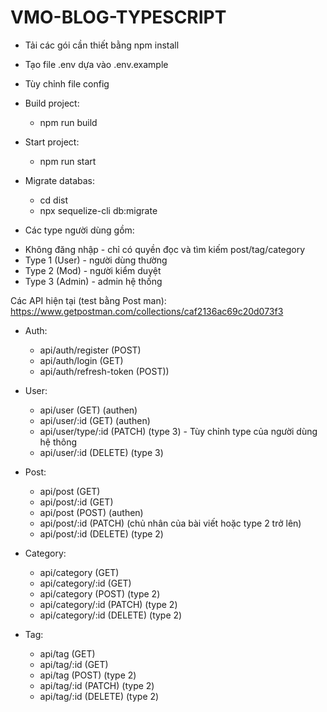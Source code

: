 # VMO-BLOG-TYPESCRIPT

- Tải các gói cần thiết bằng npm install 
- Tạo file .env dựa vào .env.example
- Tùy chỉnh file config

- Build project:
  + npm run build
- Start project: 
  + npm run start

- Migrate databas:
  + cd dist
  + npx sequelize-cli db:migrate


- Các type người dùng gồm:
+ Không đăng nhập - chỉ có quyền đọc và tìm kiếm post/tag/category
+ Type 1 (User) - người dùng thường
+ Type 2 (Mod) - người kiểm duyệt
+ Type 3 (Admin) - admin hệ thống

Các API hiện tại (test bằng Post man): https://www.getpostman.com/collections/caf2136ac69c20d073f3
- Auth:
  + api/auth/register (POST)
  + api/auth/login (GET)
  + api/auth/refresh-token (POST))

- User:
  + api/user (GET) (authen)
  + api/user/:id (GET) (authen)
  + api/user/type/:id (PATCH) (type 3) - Tùy chỉnh type của người dùng hệ thông
  + api/user/:id (DELETE) (type 3)

- Post:
  + api/post (GET) 
  + api/post/:id (GET)  
  + api/post (POST) (authen)
  + api/post/:id (PATCH)  (chủ nhân của bài viết hoặc type 2 trở lên)
  + api/post/:id (DELETE)  (type 2)

- Category:
  + api/category (GET) 
  + api/category/:id (GET) 
  + api/category (POST)  (type 2)
  + api/category/:id (PATCH)  (type 2)
  + api/category/:id (DELETE)  (type 2)

- Tag:
  + api/tag (GET) 
  + api/tag/:id (GET) 
  + api/tag (POST)  (type 2)
  + api/tag/:id (PATCH)  (type 2)
  + api/tag/:id (DELETE)  (type 2)


